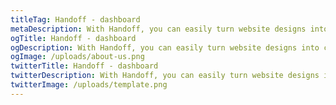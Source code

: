 ```yaml
---
titleTag: Handoff - dashboard
metaDescription: With Handoff, you can easily turn website designs into clean semantic HTML/CSS/JS, React, Angular, or Vue with just one click. Get started for free today.
ogTitle: Handoff - dashboard
ogDescription: With Handoff, you can easily turn website designs into clean semantic HTML/CSS/JS, React, Angular, or Vue with just one click. Get started for free today.
ogImage: /uploads/about-us.png
twitterTitle: Handoff - dashboard
twitterDescription: With Handoff, you can easily turn website designs into clean semantic HTML/CSS/JS, React, Angular, or Vue with just one click. Get started for free today.
twitterImage: /uploads/template.png
---
```

